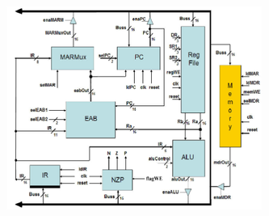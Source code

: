 ![](https://github.com/isaiMercado/Digital-Systems-Class-Projects/blob/master/Lab12/report/Images/lc3_data_path.jpg)
